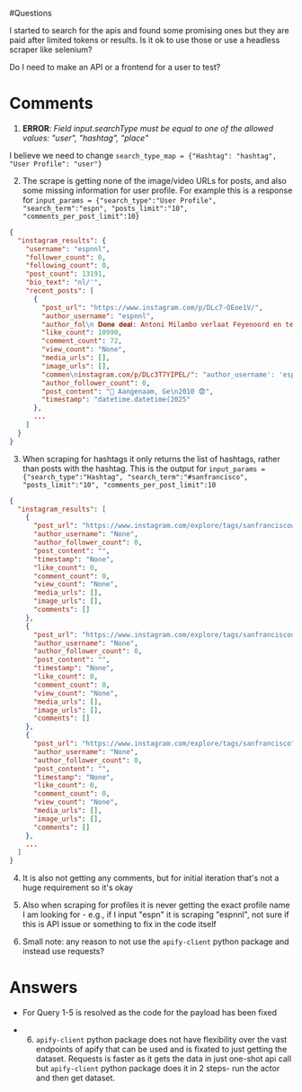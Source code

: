 #Questions

I started to search for the apis and found some promising ones but they are paid after limited tokens or results. Is it ok to use those or use a headless scraper like selenium?

Do I need to make an API or a frontend for a user to test?

# Comments

1. **ERROR**: *Field input.searchType must be equal to one of the allowed values: "user", "hashtag", "place"*

I believe we need to change `search_type_map = {"Hashtag": "hashtag", "User Profile": "user"}`

2. The scrape is getting none of the image/video URLs for posts, and also some missing information for user profile. For example this is a response for `input_params = {"search_type":"User Profile", "search_term":"espn", "posts_limit":"10", "comments_per_post_limit":10}`

```json
{
  "instagram_results": {
    "username": "espnnl",
    "follower_count": 0,
    "following_count": 0,
    "post_count": 13191,
    "bio_text": "nl/'",
    "recent_posts": [
      {
        "post_url": "https://www.instagram.com/p/DLc7-OEoe1V/",
        "author_username": "espnnl",
        "author_fol\n 𝐃𝐨𝐧𝐞 𝐝𝐞𝐚𝐥: Antoni Milambo verlaat Feyenoord en tekent voor vijf jaar bij Brentford.": "timestamp",
        "like_count": 10990,
        "comment_count": 72,
        "view_count": "None",
        "media_urls": [],
        "image_urls": [],
        "commen\ninstagram.com/p/DLc3T7YIPEL/": "author_username': 'espnnl",
        "author_follower_count": 0,
        "post_content": "👶 Aangenaam, Ge\n2010 😨",
        "timestamp": "datetime.datetime(2025"
      },
      ...
    ]
  }
}
```

3. When scraping for hashtags it only returns the list of hashtags, rather than posts with the hashtag. This is the output for `input_params = {"search_type":"Hashtag", "search_term":"#sanfrancisco", "posts_limit":"10", "comments_per_post_limit":10`

```json
{
  "instagram_results": [
    {
      "post_url": "https://www.instagram.com/explore/tags/sanfranciscoweed/",
      "author_username": "None",
      "author_follower_count": 0,
      "post_content": "",
      "timestamp": "None",
      "like_count": 0,
      "comment_count": 0,
      "view_count": "None",
      "media_urls": [],
      "image_urls": [],
      "comments": []
    },
    {
      "post_url": "https://www.instagram.com/explore/tags/sanfranciscodemacor%c3%ads",
      "author_username": "None",
      "author_follower_count": 0,
      "post_content": "",
      "timestamp": "None",
      "like_count": 0,
      "comment_count": 0,
      "view_count": "None",
      "media_urls": [],
      "image_urls": [],
      "comments": []
    },
    {
      "post_url": "https://www.instagram.com/explore/tags/sanfrancisco",
      "author_username": "None",
      "author_follower_count": 0,
      "post_content": "",
      "timestamp": "None",
      "like_count": 0,
      "comment_count": 0,
      "view_count": "None",
      "media_urls": [],
      "image_urls": [],
      "comments": []
    },
    ...
  ]
}
```

4. It is also not getting any comments, but for initial iteration that's not a huge requirement so it's okay

5. Also when scraping for profiles it is never getting the exact profile name I am looking for - e.g., if I input "espn" it is scraping "espnnl", not sure if this is API issue or something to fix in the code itself

6. Small note: any reason to not use the `apify-client` python package and instead use requests?


# Answers

- For Query 1-5 is resolved as the code for the payload has been fixed

- 6. `apify-client` python package does not have flexibility over the vast endpoints of apify that can be used and is fixated to just getting the dataset. Requests is faster as it gets the data in just one-shot api call but `apify-client` python package does it in 2 steps- run the actor and then get dataset.